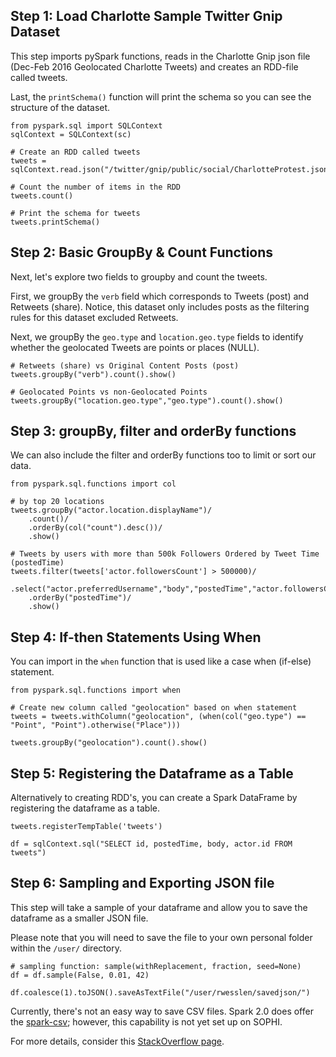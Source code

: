 ## Step 1: Load Charlotte Sample Twitter Gnip Dataset

This step imports pySpark functions, reads in the Charlotte Gnip json file (Dec-Feb 2016 Geolocated Charlotte Tweets) and creates an RDD-file called tweets.

Last, the `printSchema()` function will print the schema so you can see the structure of the dataset.

```{python}
from pyspark.sql import SQLContext
sqlContext = SQLContext(sc)

# Create an RDD called tweets
tweets = sqlContext.read.json("/twitter/gnip/public/social/CharlotteProtest.json")

# Count the number of items in the RDD
tweets.count() 

# Print the schema for tweets
tweets.printSchema()
```

## Step 2: Basic GroupBy & Count Functions

Next, let's explore two fields to groupby and count the tweets.

First, we groupBy the `verb` field which corresponds to Tweets (post) and Retweets (share). Notice, this dataset only includes posts as the filtering rules for this dataset excluded Retweets.

Next, we groupBy the `geo.type` and `location.geo.type` fields to identify whether the geolocated Tweets are points or places (NULL).

```{python}
# Retweets (share) vs Original Content Posts (post)
tweets.groupBy("verb").count().show()

# Geolocated Points vs non-Geolocated Points
tweets.groupBy("location.geo.type","geo.type").count().show()
```

## Step 3: groupBy, filter and orderBy functions

We can also include the filter and orderBy functions too to limit or sort our data.

```{python}
from pyspark.sql.functions import col

# by top 20 locations
tweets.groupBy("actor.location.displayName")/
    .count()/
    .orderBy(col("count").desc())/
    .show()

# Tweets by users with more than 500k Followers Ordered by Tweet Time (postedTime)
tweets.filter(tweets['actor.followersCount'] > 500000)/
    .select("actor.preferredUsername","body","postedTime","actor.followersCount")/
    .orderBy("postedTime")/
    .show()
```

## Step 4: If-then Statements Using When

You can import in the `when` function that is used like a case when (if-else) statement.

```{python}
from pyspark.sql.functions import when

# Create new column called "geolocation" based on when statement
tweets = tweets.withColumn("geolocation", (when(col("geo.type") == "Point", "Point").otherwise("Place")))

tweets.groupBy("geolocation").count().show()
```

## Step 5: Registering the Dataframe as a Table

Alternatively to creating RDD's, you can create a Spark DataFrame by registering the dataframe as a table.

```{python}
tweets.registerTempTable('tweets')

df = sqlContext.sql("SELECT id, postedTime, body, actor.id FROM tweets")
```

## Step 6: Sampling and Exporting JSON file

This step will take a sample of your dataframe and allow you to save the dataframe as a smaller JSON file.

Please note that you will need to save the file to your own personal folder within the `/user/` directory.

```{python}
# sampling function: sample(withReplacement, fraction, seed=None)
df = df.sample(False, 0.01, 42)

df.coalesce(1).toJSON().saveAsTextFile("/user/rwesslen/savedjson/")
```

Currently, there's not an easy way to save CSV files. Spark 2.0 does offer the [spark-csv](https://github.com/databricks/spark-csv); however, this capability is not yet set up on SOPHI.

For more details, consider this [StackOverflow page](http://stackoverflow.com/questions/31385363/how-to-export-a-table-dataframe-in-pyspark-to-csv).
